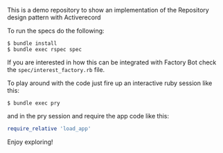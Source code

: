 This is a demo repository to show an implementation of the Repository design pattern with Activerecord

To run the specs do the following:

```
$ bundle install
$ bundle exec rspec spec
```

If you are interested in how this can be integrated with Factory Bot check the `spec/interest_factory.rb` file.

To play around with the code just fire up an interactive ruby session like this:

```
$ bundle exec pry
```

and in the pry session and require the app code like this:

```ruby
require_relative 'load_app'
```

Enjoy exploring!
